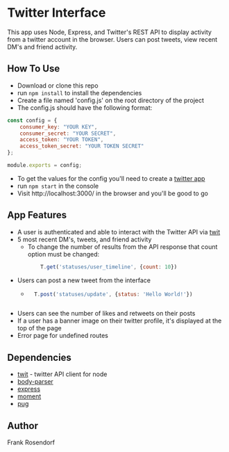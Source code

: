 # Twitter Interface
This app uses Node, Express, and Twitter's REST API to display activity from a twitter account in the browser. Users can post tweets, view recent DM's and friend activity. 

## How To Use
* Download or clone this repo
* run ```npm install``` to install the dependencies
* Create a file named 'config.js' on the root directory of the project
* The config.js should have the following format:
```javascript
const config = {
    consumer_key: "YOUR KEY",
    consumer_secret: "YOUR SECRET",
    access_token: "YOUR TOKEN",
    access_token_secret: "YOUR TOKEN SECRET"
};

module.exports = config;
```
* To get the values for the config you'll need to create a [twitter app](https://apps.twitter.com/)
* run ```npm start``` in the console
* Visit http://localhost:3000/ in the browser and you'll be good to go

## App Features
* A user is authenticated and able to interact with the Twitter API via [twit](https://www.npmjs.com/package/twit)
* 5 most recent DM's, tweets, and friend activity
    * To change the number of results from the API response that count option must be changed:
        ```javascript
            T.get('statuses/user_timeline', {count: 10})
        ```
* Users can post a new tweet from the interface
    * ```javascript
        T.post('statuses/update', {status: 'Hello World!'})
    ```
* Users can see the number of likes and retweets on their posts
* If a user has a banner image on their twitter profile, it's displayed at the top of the page
* Error page for undefined routes

## Dependencies
* [twit](https://www.npmjs.com/package/twit) - twitter API client for node
* [body-parser](https://www.npmjs.com/package/body-parser)
* [express](https://www.npmjs.com/package/express)
* [moment](https://www.npmjs.com/package/moment)
* [pug](https://www.npmjs.com/package/pug)

## Author
Frank Rosendorf